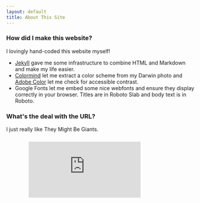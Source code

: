```yaml
---
layout: default
title: About This Site
---
```

### How did I make this website?
I lovingly hand-coded this website myself! 

- [Jekyll](https://jekyllrb.com/) gave me some infrastructure to combine HTML and Markdown and make my life easier.
- [Colormind](http://colormind.io) let me extract a color scheme from my Darwin photo and [Adobe Color](https://color.adobe.com) let me check for accessible contrast.
- Google Fonts let me embed some nice webfonts and ensure they display correctly in your browser. Titles are in Roboto Slab and body text is in Roboto. 

### What's the deal with the URL? 
I just really like They Might Be Giants. 

<div style="width=50%; margin:5% 0 0 12%; position:relative;"><iframe src="https://player.vimeo.com/video/5395163?badge=0&amp;autopause=0&amp;player_id=0&amp;app_id=58479" frameborder="0" allow="autoplay; fullscreen; picture-in-picture; clipboard-write; encrypted-media" title="They Might Be Giants - Computer Assisted Design"></iframe></div><script src="https://player.vimeo.com/api/player.js"></script>